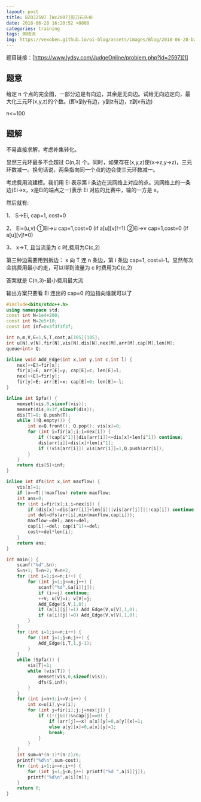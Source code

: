 ```yaml
---
layout: post
title: BZOJ2597 [Wc2007]剪刀石头布
date: 2018-06-28 16:20:52 +0800
categories: training
tags: 网络流
img: https://vexoben.github.io/oi-blog/assets/images/Blog/2018-06-28-bzoj2597-[wc2007]剪刀石头布.JPG
---
```


题目链接：[https://www.lydsy.com/JudgeOnline/problem.php?id=2597][1]

## **题意**

给定 n 个点的完全图，一部分边是有向边，其余是无向边。试给无向边定向，最大化三元环(x,y,z)的个数。(即x到y有边，y到z有边，z到x有边)

n<=100

## **题解**

不易直接求解，考虑补集转化。

显然三元环最多不会超过 C(n,3) 个。同时，如果存在(x,y,z)使(x->z,y->z)，三元环数减一。换句话说，两条指向同一个点的边会使三元环数减一。

考虑费用流建模。我们用 Ei 表示第 i 条边在流网络上对应的点。流网络上的一条边(Ei->x，x是Ei的端点之一)表示 Ei 对应的比赛中，输的一方是 x。

然后就有:

1、 S->Ei, cap=1, cost=0

2、 Ei=(u,v) ①Ei->u cap=1,cost=0 (if a[u][v]!=1) ②Ei->v cap=1,cost=0 (if a[u][v]!=0)

3、 x->T, 且当流量为 c 时,费用为C(c,2)

第三种边需要用到拆边： x 向 T 连 n 条边，第 i 条边 cap=1, cost=i-1。显然每次会挑费用最小的走，可以得到流量为 c 时费用为C(c,2)

答案就是 C(n,3)-最小费用最大流

输出方案只要看 Ei 连出的 cap=0 的边指向谁就可以了

```cpp
#include<bits/stdc++.h>
using namespace std;
const int N=1e4+200;
const int M=2e5+10;
const int inf=0x3f3f3f3f;

int n,m,V,E=1,S,T,cost,a[105][105];
int u[N],v[N],fir[N],vis[N],dis[N],nex[M],arr[M],cap[M],len[M];
queue<int> Q;

inline void Add_Edge(int x,int y,int c,int l) {
	nex[++E]=fir[x];
	fir[x]=E; arr[E]=y; cap[E]=c; len[E]=l;
	nex[++E]=fir[y];
	fir[y]=E; arr[E]=x; cap[E]=0; len[E]=-l;
}

inline int Spfa() {
	memset(vis,0,sizeof(vis));
	memset(dis,0x3f,sizeof(dis));
	dis[T]=0; Q.push(T);
	while (!Q.empty()) {
		int x=Q.front(); Q.pop(); vis[x]=0;
		for (int i=fir[x];i;i=nex[i]) {
			if (!cap[i^1]||dis[arr[i]]<=dis[x]+len[i^1]) continue;
			dis[arr[i]]=dis[x]+len[i^1];
			if (!vis[arr[i]]) vis[arr[i]]=1,Q.push(arr[i]);
		}
	}
	return dis[S]<inf;
}

inline int dfs(int x,int maxflow) {
	vis[x]=1;
	if (x==T||!maxflow) return maxflow;
	int ans=0;
	for (int i=fir[x];i;i=nex[i]) {
		if (dis[x]!=dis[arr[i]]+len[i]||vis[arr[i]]||!cap[i]) continue;
		int del=dfs(arr[i],min(maxflow,cap[i]));
		maxflow-=del; ans+=del;
		cap[i]-=del; cap[i^1]+=del;
		cost+=del*len[i];
	}
	return ans;
}

int main() {
	scanf("%d",&n);
	S=n+1; T=n+2; V=n+2;
	for (int i=1;i<=n;i++) {
		for (int j=1;j<=n;j++) {
			scanf("%d",&a[i][j]);
			if (i>=j) continue;
			++V; u[V]=i; v[V]=j;
			Add_Edge(S,V,1,0);
			if (a[i][j]!=1) Add_Edge(V,u[V],1,0);
			if (a[i][j]!=0) Add_Edge(V,v[V],1,0);
		}
	}
	for (int i=1;i<=n;i++) {
		for (int j=1;j<n;j++) {
			Add_Edge(i,T,1,j-1);
		}
	}
	while (Spfa()) {
		vis[T]=1;
		while (vis[T]) {
			memset(vis,0,sizeof(vis));
			dfs(S,inf);
		}
	}
	for (int i=n+3;i<=V;i++) {
		int x=u[i],y=v[i];
		for (int j=fir[i];j;j=nex[j]) {
			if ((!(j&1))&&cap[j]==0) {
				if (arr[j]==x) a[x][y]=0,a[y][x]=1;
				else a[y][x]=0,a[x][y]=1;
				break;
			}
		}
	}
	int sum=n*(n-1)*(n-2)/6;
	printf("%d\n",sum-cost);
	for (int i=1;i<=n;i++) {
		for (int j=1;j<n;j++) printf("%d ",a[i][j]);
		printf("%d\n",a[i][n]);
	}
	return 0;
}
```

[1]:https://www.lydsy.com/JudgeOnline/problem.php?id=2597